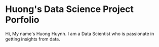 # Huong's Data Science Project Porfolio
Hi, My name's Huong Huynh. I am a Data Scientist who is passionate in getting insights from data.
